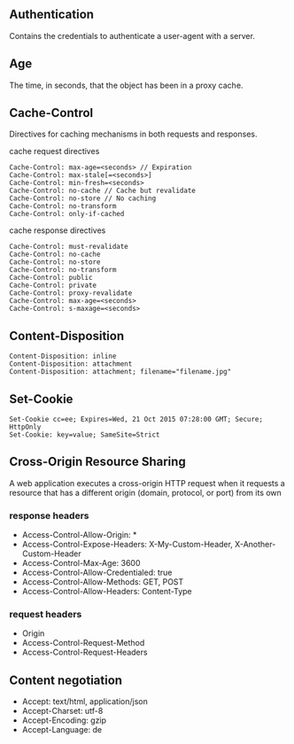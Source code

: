 ## Authentication
Contains the credentials to authenticate a user-agent with a server.

## Age
The time, in seconds, that the object has been in a proxy cache.

## Cache-Control
Directives for caching mechanisms in both requests and responses.

cache request directives
```
Cache-Control: max-age=<seconds> // Expiration
Cache-Control: max-stale[=<seconds>]
Cache-Control: min-fresh=<seconds>
Cache-Control: no-cache // Cache but revalidate
Cache-Control: no-store // No caching
Cache-Control: no-transform
Cache-Control: only-if-cached
```

cache response directives
```
Cache-Control: must-revalidate
Cache-Control: no-cache
Cache-Control: no-store
Cache-Control: no-transform
Cache-Control: public
Cache-Control: private
Cache-Control: proxy-revalidate
Cache-Control: max-age=<seconds>
Cache-Control: s-maxage=<seconds>
```

## Content-Disposition

```
Content-Disposition: inline
Content-Disposition: attachment
Content-Disposition: attachment; filename="filename.jpg"
```

## Set-Cookie
```
Set-Cookie cc=ee; Expires=Wed, 21 Oct 2015 07:28:00 GMT; Secure; HttpOnly
Set-Cookie: key=value; SameSite=Strict
```

## Cross-Origin Resource Sharing
A web application executes a cross-origin HTTP request when it requests a resource that has a different origin (domain, protocol, or port) from its own

### response headers
* Access-Control-Allow-Origin: *
* Access-Control-Expose-Headers: X-My-Custom-Header, X-Another-Custom-Header
* Access-Control-Max-Age: 3600
* Access-Control-Allow-Credentialed: true
* Access-Control-Allow-Methods: GET, POST
* Access-Control-Allow-Headers: Content-Type

### request headers
* Origin
* Access-Control-Request-Method
* Access-Control-Request-Headers

## Content negotiation
* Accept: text/html, application/json
* Accept-Charset: utf-8
* Accept-Encoding: gzip
* Accept-Language: de
